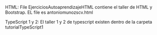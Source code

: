 HTML: File EjerciciosAutoaprendizajeHTML contiene el taller de HTML y Bootstrap. EL file es antoniomunozscv.html

TypeScript 1 y 2: El taller 1 y 2 de typescript existen dentro de la carpeta tutorialTypeScript1
